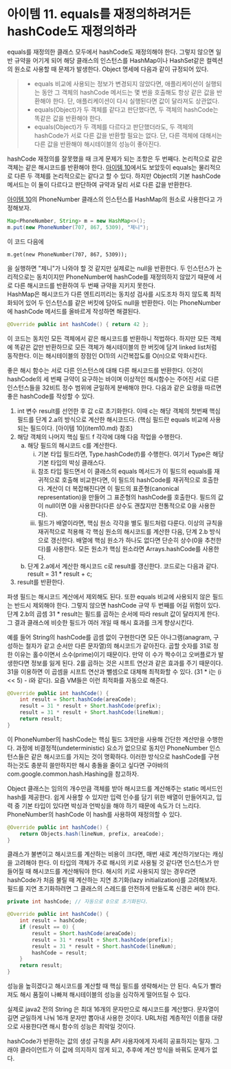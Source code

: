 # 아이템 11. equals를 재정의하려거든 hashCode도 재정의하라
equals를 재정의한 클래스 모두에서 hashCode도 재정의해야 한다.
그렇지 않으면 일반 규약을 어기게 되어 해당 클래스의 인스턴스를 HashMap이나 HashSet같은 컬렉션의 원소로 사용할 때 문제가 발생한다.
Object 명세에 다음과 같이 규정되어 있다.
> - equals 비교에 사용되는 정보가 변경되지 않았다면, 애플리케이션이 실행되는 동안 그 객체의 hashCode 메서드는 몇 번을 호출해도 항상 같은 값을 반환해야 한다. 단, 애플리케이션이 다시 실행된다면 값이 달라져도 상관없다.
> - equals(Object)가 두 객체를 같다고 판단했다면, 두 객체의 hashCode는 똑같은 값을 반환해야 한다.
> - equals(Object)가 두 객체를 다르다고 판단했더라도, 두 객체의 hashCode가 서로 다른 값을 반환할 필요는 없다. 단, 다른 객체에 대해서는 다른 값을 반환해야 해시테이블의 성능이 좋아진다.

hashCode 재정의를 잘못했을 때 크게 문제가 되는 조항은 두 번째다.
논리적으로 같은 객체는 같은 해시코드를 반환해야 한다.
[아이템 10](item10.md)에서도 보았듯이 equals는 물리적으로 다른 두 객체를 논리적으로는 같다고 할 수 있다.
하지만 Object의 기본 hashCode 메서드는 이 둘이 다르다고 판단하여 규약과 달리 서로 다른 값을 반환한다.

[아이템 10](item10.md)의 PhoneNumber 클래스의 인스턴스를 HashMap의 원소로 사용한다고 가정해보자.
```java
Map<PhoneNumber, String> m = new HashMap<>();
m.put(new PhoneNumber(707, 867, 5309), "제니");
```
이 코드 다음에
```
m.get(new PhoneNumber(707, 867, 5309));
```
을 실행하면 "제니"가 나와야 할 것 같지만 실제로는 null을 반환한다.
두 인스턴스가 논리적으로는 동치이지만 PhoneNumber에 hashCode를 재정의하지 않았기 때문에 서로 다른 해시코드를 반환하여 두 번째 규약을 지키지 못한다.</br>
HashMap은 해시코드가 다른 엔트리끼리는 동치성 검사를 시도조차 하지 않도록 최적화되어 있어 두 인스턴스를 같은 버킷에 담아도 null을 반환한다.
이는 PhoneNumber에 hashCode 메서드를 올바르게 작성하면 해결된다.

```java
@Override public int hashCode() { return 42 };
```
이 코드는 동치인 모든 객체에서 같은 해시코드를 반환하니 적법하다.
하지만 모든 객체에 똑같은 값만 반환하므로 모든 객체가 해시테이블의 한 버킷에 담겨 linked list처럼 동작한다.
이는 해시테이블의 장점인 O(1)의 시간복잡도를 O(n)으로 악화시킨다.

좋은 해시 함수는 서로 다른 인스턴스에 대해 다른 해시코드를 반환한다.
이것이 hashCode의 세 번째 규약이 요구하는 바이며 이상적인 해시함수는 주어진 서로 다른 인스턴스들을 32비트 정수 범위에 균일하게 분배해야 한다.
다음과 같은 요령을 따르면 좋은 hashCode를 작성할 수 있다.
<ol type="1">
  <li>int 변수 result를 선언한 후 값 c로 초기화한다. 이때 c는 해당 객체의 첫번째 핵심 필드를 단계 2.a의 방식으로 계산한 해시코드다. (핵심 필드란 equals 비교에 사용되는 필드이다. [아이템 10](item10.md) 참조)</li>
  <li>해당 객체의 나머지 핵심 필드 f 각각에 대해 다음 작업을 수행한다.
    <ol type="a">
      <li>해당 필드의 해시코드 c를 계산한다.
        <ol type="i">
          <li>기본 타입 필드라면, Type.hashCode(f)를 수행한다. 여기서 Type은 해당 기본 타입의 박싱 클래스다.</li>
          <li>참조 타입 필드면서 이 클래스의 equals 메서드가 이 필드의 equals를 재귀적으로 호출해 비교한다면, 이 필드의 hashCode를 재귀적으로 호출한다. 계산이 더 복잡해진다면 이 필드의 표준형(canonical representation)을 만들어 그 표준형의 hashCode를 호출한다. 필드의 값이 null이면 0을 사용한다(다른 상수도 괜찮지만 전통적으로 0을 사용한다).</li>
          <li>필드가 배열이라면, 핵심 원소 각각을 별도 필드처럼 다룬다. 이상의 규칙을 재귀적으로 적용해 각 핵심 원소의 해시코드를 계산한 다음, 단계 2.b 방식으로 갱신한다. 배열에 핵심 원소가 하나도 없다면 단순히 상수(0을 추천한다)를 사용한다. 모든 원소가 핵심 원소라면 Arrays.hashCode를 사용한다.</li>
        </ol>
      </li>
      <li>단계 2.a에서 계산한 해시코드 c로 result를 갱신한다. 코드로는 다음과 같다. </br> result = 31 * result + c;</li>
    </ol>
  </li>
  <li>result를 반환한다.</li>
</ol>

파생 필드는 해시코드 계산에서 제외해도 된다. 또한 equals 비교에 사용되지 않은 필드는 반드시 제외해야 한다.
그렇지 않으면 hashCode 규약 두 번째를 어길 위험이 있다.
단계 2.b의 곱셈 31 * result는 필드를 곱하는 순서에 따라 result 값이 달라지게 한다.
그 결과 클래스에 비슷한 필드가 여러 개일 때 해시 효과를 크게 향상시킨다.

예를 들어 String의 hashCode를 곱셈 없이 구현한다면 모든 아나그램(anagram, 구성하는 철자가 같고 순서만 다른 문자열)의 해시코드가 같아진다.
곱할 숫자를 31로 정한 이유는 홀수이면서 소수(prime)이기 때문이다.
만약 이 수가 짝수이고 오버플로가 발생한다면 정보를 잃게 된다.
2를 곱하는 것은 시프트 연산과 같은 효과를 주기 때문이다.
31을 이용하면 이 곱셈을 시프트 연산과 뺄셈으로 대체해 최적화할 수 있다. (31 * i는 (i << 5) - i와 같다).
요즘 VM들은 이런 최적화를 자동으로 해준다.

```java
@Override public int hashCode() {
    int result = Short.hashCode(areaCode);
    result = 31 * result + Short.hashCode(prefix);
    result = 31 * result + Short.hashCode(lineNum);
    return result;
}
```
이 PhoneNumber의 hashCode는 핵심 필드 3개만을 사용해 간단한 계산만을 수행한다.
과정에 비결정적(undeterministic) 요소가 없으므로 동치인 PhoneNumber 인스턴스들은 같은 해시코드를 가지는 것이 명확하다.
이러한 방식으로 hashCode를 구현하는것도 충분히 쓸만하지만 해시 충돌을 줄이고 싶다면 구아바의 com.google.common.hash.Hashing을 참고하자.

Object 클래스는 임의의 개수만큼 객체를 받아 해시코드를 계산해주는 static 메서드인 hash를 제공한다.
쉽게 사용할 수 있지만 입력 인수를 담기 위한 배열이 만들어지고, 입력 중 기본 타입이 있다면 박싱과 언박싱을 해야 하기 때문에 속도가 더 느리다.
PhoneNumber의 hashCode 이 hash를 사용하여 재정의할 수 있다.
```java
@Override public int hashCode() {
    return Objects.hash(lineNum, prefix, areaCode);
}
```

클래스가 불변이고 해시코드를 계산하는 비용이 크다면, 매번 새로 계산하기보다는 캐싱을 고려해야 한다.
이 타입의 객체가 주로 해시의 키로 사용될 것 같다면 인스턴스가 만들어질 때 해시코드를 계산해둬야 한다.
해시의 키로 사용되지 않는 경우라면 hashCode가 처음 불릴 때 계산하는 지연 초기화(lazy initialization)를 고려해보자.
필드를 지연 초기화하려면 그 클래스의 스레드를 안전하게 만들도록 신경은 써야 한다.
```java
private int hashCode; // 자동으로 0으로 초기화된다.

@Override public int hashCode() {
    int result = hashCode;
    if (result == 0) {
        result = Short.hashCode(areaCode);
        result = 31 * result + Short.hashCode(prefix);
        result = 31 * result + Short.hashCode(lineNum);
        hashCode = result;
    }
    return result;
}
```
성능을 높히겠다고 해시코드를 계산할 때 핵심 필드를 생략해서는 안 된다.
속도가 빨라져도 해시 품질이 나빠져 해시테이블의 성능을 심각하게 떨어뜨릴 수 있다.

실제로 java2 전의 String 은 최대 16개의 문자만으로 해시코드를 계산했다.
문자열이 길면 균일하게 나눠 16개 문자만 뽑아내 사용한 것이다.
URL처럼 계층적인 이름을 대량으로 사용한다면 해시 함수의 성능은 최악일 것이다.

hashCode가 반환하는 값의 생성 규칙을 API 사용자에게 자세히 공표하지는 말자.
그래야 클라이언트가 이 값에 의지하지 않게 되고, 추후에 계산 방식을 바꿔도 문제가 없다.
